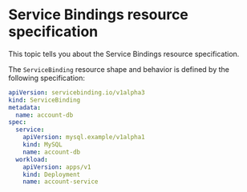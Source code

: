 # Service Bindings resource specification

This topic tells you about the Service Bindings resource specification.

The `ServiceBinding` resource shape and behavior is defined by the following specification:

```yaml
apiVersion: servicebinding.io/v1alpha3
kind: ServiceBinding
metadata:
  name: account-db
spec:
  service:
    apiVersion: mysql.example/v1alpha1
    kind: MySQL
    name: account-db
  workload:
    apiVersion: apps/v1
    kind: Deployment
    name: account-service
```
